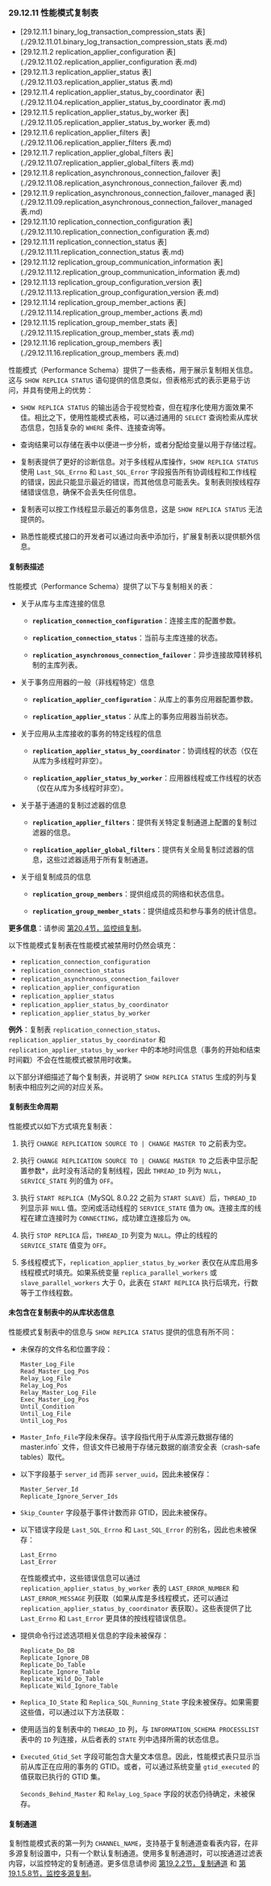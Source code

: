 ### 29.12.11 性能模式复制表

- [29.12.11.1 binary_log_transaction_compression_stats 表](./29.12.11.01.binary_log_transaction_compression_stats 表.md)
- [29.12.11.2 replication_applier_configuration 表](./29.12.11.02.replication_applier_configuration 表.md)
- [29.12.11.3 replication_applier_status 表](./29.12.11.03.replication_applier_status 表.md)
- [29.12.11.4 replication_applier_status_by_coordinator 表](./29.12.11.04.replication_applier_status_by_coordinator 表.md)
- [29.12.11.5 replication_applier_status_by_worker 表](./29.12.11.05.replication_applier_status_by_worker 表.md)
- [29.12.11.6 replication_applier_filters 表](./29.12.11.06.replication_applier_filters 表.md)
- [29.12.11.7 replication_applier_global_filters 表](./29.12.11.07.replication_applier_global_filters 表.md)
- [29.12.11.8 replication_asynchronous_connection_failover 表](./29.12.11.08.replication_asynchronous_connection_failover 表.md)
- [29.12.11.9 replication_asynchronous_connection_failover_managed 表](./29.12.11.09.replication_asynchronous_connection_failover_managed 表.md)
- [29.12.11.10 replication_connection_configuration 表](./29.12.11.10.replication_connection_configuration 表.md)
- [29.12.11.11 replication_connection_status 表](./29.12.11.11.replication_connection_status 表.md)
- [29.12.11.12 replication_group_communication_information 表](./29.12.11.12.replication_group_communication_information 表.md)
- [29.12.11.13 replication_group_configuration_version 表](./29.12.11.13.replication_group_configuration_version 表.md)
- [29.12.11.14 replication_group_member_actions 表](./29.12.11.14.replication_group_member_actions 表.md)
- [29.12.11.15 replication_group_member_stats 表](./29.12.11.15.replication_group_member_stats 表.md)
- [29.12.11.16 replication_group_members 表](./29.12.11.16.replication_group_members 表.md)

性能模式（Performance Schema）提供了一些表格，用于展示复制相关信息。这与 `SHOW REPLICA STATUS` 语句提供的信息类似，但表格形式的表示更易于访问，并具有使用上的优势：

- `SHOW REPLICA STATUS` 的输出适合于视觉检查，但在程序化使用方面效果不佳。相比之下，使用性能模式表格，可以通过通用的 `SELECT` 查询检索从库状态信息，包括复杂的 `WHERE` 条件、连接查询等。
- 查询结果可以存储在表中以便进一步分析，或者分配给变量以用于存储过程。

- 复制表提供了更好的诊断信息。对于多线程从库操作，`SHOW REPLICA STATUS` 使用 `Last_SQL_Errno` 和 `Last_SQL_Error` 字段报告所有协调线程和工作线程的错误，因此只能显示最近的错误，而其他信息可能丢失。复制表则按线程存储错误信息，确保不会丢失任何信息。

- 复制表可以按工作线程显示最近的事务信息，这是 `SHOW REPLICA STATUS` 无法提供的。

- 熟悉性能模式接口的开发者可以通过向表中添加行，扩展复制表以提供额外信息。

#### 复制表描述

性能模式（Performance Schema）提供了以下与复制相关的表：

- 关于从库与主库连接的信息

  - **`replication_connection_configuration`**：连接主库的配置参数。

  - **`replication_connection_status`**：当前与主库连接的状态。

  - **`replication_asynchronous_connection_failover`**：异步连接故障转移机制的主库列表。


- 关于事务应用器的一般（非线程特定）信息

  - **`replication_applier_configuration`**：从库上的事务应用器配置参数。

  - **`replication_applier_status`**：从库上的事务应用器当前状态。


- 关于应用从主库接收的事务的特定线程的信息

  - **`replication_applier_status_by_coordinator`**：协调线程的状态（仅在从库为多线程时非空）。

  - **`replication_applier_status_by_worker`**：应用器线程或工作线程的状态（仅在从库为多线程时非空）。


- 关于基于通道的复制过滤器的信息

  - **`replication_applier_filters`**：提供有关特定复制通道上配置的复制过滤器的信息。

  - **`replication_applier_global_filters`**：提供有关全局复制过滤器的信息，这些过滤器适用于所有复制通道。


- 关于组复制成员的信息

  - **`replication_group_members`**：提供组成员的网络和状态信息。

  - **`replication_group_member_stats`**：提供组成员和参与事务的统计信息。


**更多信息**：请参阅 [第20.4节，监控组复制](#20.4)。

以下性能模式复制表在性能模式被禁用时仍然会填充：

- `replication_connection_configuration`
- `replication_connection_status`
- `replication_asynchronous_connection_failover`
- `replication_applier_configuration`
- `replication_applier_status`
- `replication_applier_status_by_coordinator`
- `replication_applier_status_by_worker`

**例外**：复制表 `replication_connection_status`、`replication_applier_status_by_coordinator` 和 `replication_applier_status_by_worker` 中的本地时间信息（事务的开始和结束时间戳）不会在性能模式被禁用时收集。

以下部分详细描述了每个复制表，并说明了 `SHOW REPLICA STATUS` 生成的列与复制表中相应列之间的对应关系。

#### 复制表生命周期

性能模式以如下方式填充复制表：

1. 执行 `CHANGE REPLICATION SOURCE TO | CHANGE MASTER TO` 之前表为空。
   
2. 执行 `CHANGE REPLICATION SOURCE TO | CHANGE MASTER TO` 之后表中显示配置参数*，此时没有活动的复制线程，因此 `THREAD_ID` 列为 `NULL`，`SERVICE_STATE` 列的值为 `OFF`。
   
3. 执行 `START REPLICA`（MySQL 8.0.22 之前为 `START SLAVE`）后，`THREAD_ID` 列显示非 `NULL` 值。空闲或活动线程的 `SERVICE_STATE` 值为 `ON`。连接主库的线程在建立连接时为 `CONNECTING`，成功建立连接后为 `ON`。
   
4. 执行 `STOP REPLICA` 后，`THREAD_ID` 列变为 `NULL`。停止的线程的 `SERVICE_STATE` 值变为 `OFF`。
   
5. 多线程模式下，`replication_applier_status_by_worker` 表仅在从库启用多线程模式时填充。如果系统变量 `replica_parallel_workers` 或 `slave_parallel_workers` 大于 0，此表在 `START REPLICA` 执行后填充，行数等于工作线程数。

#### 未包含在复制表中的从库状态信息

性能模式复制表中的信息与 `SHOW REPLICA STATUS` 提供的信息有所不同：

- 未保存的文件名和位置字段：

   ```
   Master_Log_File
   Read_Master_Log_Pos
   Relay_Log_File
   Relay_Log_Pos
   Relay_Master_Log_File
   Exec_Master_Log_Pos
   Until_Condition
   Until_Log_File
   Until_Log_Pos
   ```

- `Master_Info_File`字段未保存。该字段指代用于从库源元数据存储的master.info` 文件，但该文件已被用于存储元数据的崩溃安全表（crash-safe tables）取代。

- 以下字段基于 `server_id` 而非 `server_uuid`，因此未被保存：
   ```
   Master_Server_Id
   Replicate_Ignore_Server_Ids
   ```

- `Skip_Counter` 字段基于事件计数而非 GTID，因此未被保存。

- 以下错误字段是 `Last_SQL_Errno` 和 `Last_SQL_Error` 的别名，因此也未被保存：

  ```
  Last_Errno
  Last_Error
  ```

  在性能模式中，这些错误信息可以通过 `replication_applier_status_by_worker` 表的 `LAST_ERROR_NUMBER` 和 `LAST_ERROR_MESSAGE` 列获取（如果从库是多线程模式，还可以通过 `replication_applier_status_by_coordinator` 表获取）。这些表提供了比 `Last_Errno` 和 `Last_Error` 更具体的按线程错误信息。

- 提供命令行过滤选项相关信息的字段未被保存：

  ```
  Replicate_Do_DB
  Replicate_Ignore_DB
  Replicate_Do_Table
  Replicate_Ignore_Table
  Replicate_Wild_Do_Table
  Replicate_Wild_Ignore_Table
  ```

- `Replica_IO_State` 和 `Replica_SQL_Running_State` 字段未被保存。如果需要这些值，可以通过以下方法获取：

- 使用适当的复制表中的 `THREAD_ID` 列，与 `INFORMATION_SCHEMA PROCESSLIST` 表中的 `ID` 列连接，从后者表的 `STATE` 列中选择所需的状态信息。

- `Executed_Gtid_Set` 字段可能包含大量文本信息。因此，性能模式表只显示当前从库正在应用的事务的 GTID。或者，可以通过系统变量 `gtid_executed` 的值获取已执行的 GTID 集。

  `Seconds_Behind_Master` 和 `Relay_Log_Space` 字段的状态仍待确定，未被保存。

#### 复制通道

复制性能模式表的第一列为 `CHANNEL_NAME`，支持基于复制通道查看表内容，在非多源复制设置中，只有一个默认复制通道。使用多复制通道时，可以按通道过滤表内容，以监控特定的复制通道。更多信息请参阅 [第19.2.2节，复制通道](#1922) 和 [第19.1.5.8节，监控多源复制](#19158)。
